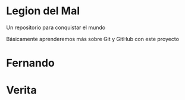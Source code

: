 # Legion del Mal
Un repositorio para conquistar el mundo

Básicamente aprenderemos más sobre Git y GitHub con este proyecto


# Fernando

# Verita

